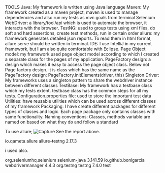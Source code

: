 TOOLS
Java: My framework is written using Java language
Maven: My framework created as a maven project, maven is used to manage dependencies and also run my tests as mvn
goals from terminal
Selenium WebDriver: a library/tool/api which is used to automate the browser, it interacts with the browser.
TestNG: used to group tests using xml files, do soft and hard assertions, create test methods, run in certain order
allure: my framework generates detailed json reports. To read them in html format, allure serve should be written in terminal.
IDE: I use IntelliJ in my current framework, but I am also quite comfortable with Eclipse.
Page Object model: my framework used page object model according to which I created a separate class for the pages of
my application.
PageFactory design: a design which makes it easy to access the page object class.
Below not Page factory design. it is class which has the same name as the PageFactory design:
PageFactory.initElements(driver, this)
Singleton Driver: My frameworks uses a singleton pattern to share the webdriver instance between different classes
TestBase: My framework has a testbase class which my tests extent. testbase class has the common steps for all my tests.
Configuration.properties file: used to store the important test data
Utilities: have reusable utilities which can be used across different classes of my framework
Packaging: I have create different packages for different types of classes and logic. Each page package only contains classes
with same functionality.
Naming conventions: Classes, methods variable are named on based on what they do and follow a standard


To use allure;
![Capture](https://user-images.githubusercontent.com/89145396/159188933-9ba9948b-b212-4b47-9319-1d06cad72265.PNG)
See the report above.

<dependency>
            <groupId>io.qameta.allure</groupId>
            <artifactId>allure-testng</artifactId>
            <version>2.17.3</version>
        </dependency>
        
 i used also.

 <dependency>
            <groupId>org.seleniumhq.selenium</groupId>
            <artifactId>selenium-java</artifactId>
            <version>3.141.59</version>
        </dependency>
        <!-- https://mvnrepository.com/artifact/io.github.bonigarcia/webdrivermanager -->
        <dependency>
            <groupId>io.github.bonigarcia</groupId>
            <artifactId>webdrivermanager</artifactId>
            <version>4.4.3</version>
        </dependency>
        <!-- https://mvnrepository.com/artifact/org.testng/testng -->
        <dependency>
            <groupId>org.testng</groupId>
            <artifactId>testng</artifactId>
            <version>7.4.0</version>
            <scope>test</scope>
        </dependency>
        

 
 
